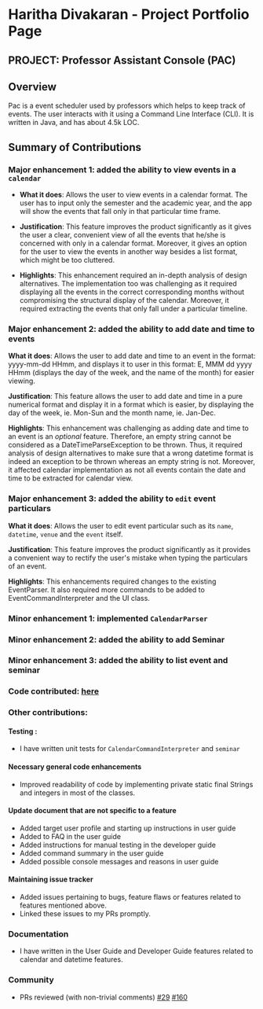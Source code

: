 # Haritha Divakaran - Project Portfolio Page
## PROJECT: Professor Assistant Console (PAC)

## Overview
Pac is a event scheduler used by professors which helps to keep track of events.
The user interacts with it using a Command Line Interface (CLI).
It is written in Java, and has about 4.5k LOC.

## Summary of Contributions

### Major enhancement 1: added the ability to view events in a `calendar` 
- **What it does**: Allows the user to view events in a calendar format. The user has to input only the 
semester and the academic year, and the app will show the events that fall only in that particular time frame.

- **Justification**: This feature improves the product significantly as it gives the user a clear, convenient view of
all the events that he/she is concerned with only in a calendar format. Moreover, it gives an option for the user to 
view the events in another way besides a list format, which might be too cluttered. 

- **Highlights**: This enhancement required an in-depth analysis of design alternatives. The implementation too was 
challenging as it required displaying all the events in the correct corresponding months without compromising the 
structural display of the calendar. Moreover, it required extracting the events that only fall under a particular timeline. 


### Major enhancement 2: added the ability to add date and time to events
**What it does**: Allows the user to add date and time to an event in the format: yyyy-mm-dd HHmm, and displays it to
user in this format: E, MMM dd yyyy HHmm (displays the day of the week, and the name of the month) for easier viewing.

**Justification**: This feature allows the user to add date and time in a pure numerical format and display it in a format 
which is easier, by displaying the day of the week, ie. Mon-Sun and the month name, ie. Jan-Dec. 

**Highlights**: This enhancement was challenging as adding date and time to an event is an *optional* feature. Therefore, 
an empty string cannot be considered as a DateTimeParseException to be thrown. Thus, it required 
analysis of design alternatives to make sure that a wrong datetime format is indeed an exception to be thrown whereas an empty string is not. 
Moreover, it affected calendar implementation as not all events contain the date and time to be extracted for calendar view. 


### Major enhancement 3: added the ability to `edit` event particulars
**What it does**: Allows the user to edit event particular such as its `name`, `datetime`, `venue` and the `event` 
itself. 

**Justification**: This feature improves the product significantly as it provides a convenient way to rectify the user's
mistake when typing the particulars of an event. 

**Highlights**: This enhancements required changes to the existing EventParser. It also required more commands
to be added to EventCommandInterpreter and the UI class. 

### Minor enhancement 1: implemented `CalendarParser`
### Minor enhancement 2: added the ability to add Seminar
### Minor enhancement 3: added the ability to list event and seminar 

### Code contributed: [here](https://nus-cs2113-ay1920s2.github.io/tp-dashboard/#breakdown=true&search=harithadiv&sort=groupTitle&sortWithin=title&since=2020-03-01&timeframe=commit&mergegroup=false&groupSelect=groupByRepos)

### Other contributions:

#### Testing :
- I have written unit tests for `CalendarCommandInterpreter` and `seminar`

#### Necessary general code enhancements
- Improved readability of code by implementing private static final Strings and integers 
in most of the classes.

#### Update document that are not specific to a feature 
- Added target user profile and starting up instructions in user guide
- Added to FAQ in the user guide
- Added instructions for manual testing in the developer guide
- Added command summary in the user guide
- Added possible console messages and reasons in user guide 

#### Maintaining issue tracker
- Added issues pertaining to bugs, feature flaws or features related to features mentioned above. 
- Linked these issues to my PRs promptly. 

### Documentation
- I have written in the User Guide and Developer Guide features related to calendar and datetime features. 

### Community 
- PRs reviewed (with non-trivial comments)
[#29](https://github.com/AY1920S2-CS2113T-T12-4/tp/pull/29)
[#160](https://github.com/AY1920S2-CS2113T-T12-4/tp/pull/160)


